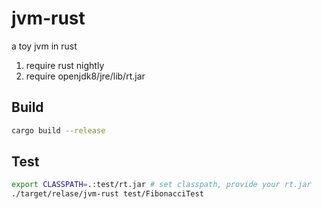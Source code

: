 # jvm-rust
a toy jvm in rust

1. require rust nightly
2. require openjdk8/jre/lib/rt.jar

## Build

```sh
cargo build --release
```

## Test

```sh
export CLASSPATH=.:test/rt.jar # set classpath, provide your rt.jar
./target/relase/jvm-rust test/FibonacciTest
```